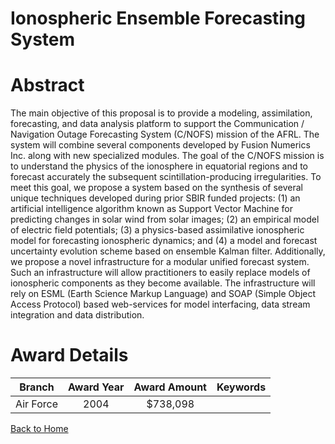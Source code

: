 
Ionospheric Ensemble Forecasting System
=======================================

# Abstract


The main objective of this proposal is to provide a modeling, assimilation, forecasting, and data analysis platform to support the Communication / Navigation Outage Forecasting System (C/NOFS) mission of the AFRL.  The system will combine several components developed by Fusion Numerics Inc. along with new specialized modules.   The goal of the C/NOFS mission is to understand the physics of the ionosphere in equatorial regions and to forecast accurately the subsequent scintillation-producing irregularities. To meet this goal, we propose a system based on the synthesis of several unique techniques developed during prior SBIR funded projects: (1) an artificial intelligence algorithm known as Support Vector Machine for predicting changes in solar wind from solar images; (2) an empirical model of electric field potentials; (3) a physics-based assimilative ionospheric model for forecasting ionospheric dynamics; and (4) a model and forecast uncertainty evolution scheme based on ensemble Kalman filter.  Additionally, we propose a novel infrastructure for a modular unified forecast system.  Such an infrastructure will allow practitioners to easily replace models of ionospheric components as they become available.  The infrastructure will rely on ESML (Earth Science Markup Language) and SOAP (Simple Object Access Protocol) based web-services for model interfacing, data stream integration and data distribution.  

# Award Details

|Branch|Award Year|Award Amount|Keywords|
| :---: | :---: | :---: | :---: |
|Air Force|2004|$738,098||
  
  


[Back to Home](https://github.com/chrischow/dod_sbir_awards/Reports/CC/#1259)